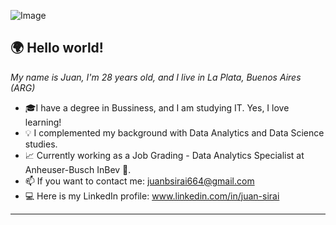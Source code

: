 ![Image](https://mir-s3-cdn-cf.behance.net/project_modules/1400_opt_1/79731568097599.5b50bca477735.jpg)


## 🌍 Hello world!
*My name is Juan, I'm 28 years old, and I live in La Plata, Buenos Aires (ARG)*

* 🎓I have a degree in Bussiness, and I am studying IT. Yes, I love learning!
* 💡 I complemented my background with Data Analytics and Data Science studies.
* 📈 Currently working as a Job Grading - Data Analytics Specialist at Anheuser-Busch InBev 🍺.
* 📫 If you want to contact me: juanbsirai664@gmail.com
* 💻 Here is my LinkedIn profile: www.linkedin.com/in/juan-sirai
-----------------------
